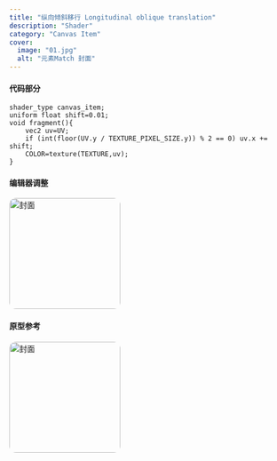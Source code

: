 ```yaml
---
title: "纵向倾斜移行 Longitudinal oblique translation"
description: "Shader"
category: "Canvas Item"
cover:
  image: "01.jpg"
  alt: "元素Match 封面"
---
```

#### 代码部分
```gdscript
shader_type canvas_item;
uniform float shift=0.01;
void fragment(){
    vec2 uv=UV;
    if (int(floor(UV.y / TEXTURE_PIXEL_SIZE.y)) % 2 == 0) uv.x += shift;
    COLOR=texture(TEXTURE,uv);
}
```

#### 编辑器调整
<img src="/showcase/shader01/editor.jpg"
     alt="封面"
     style="width:200px;max-width:100%;height:200;border-radius:12px;">

#### 原型参考
<!-- 固定显示 480px 宽，随屏幕缩小时能自适应 -->
<img src="/showcase/shader01/normal.jpg"
     alt="封面"
     style="width:200px;max-width:100%;height:200;border-radius:12px;">